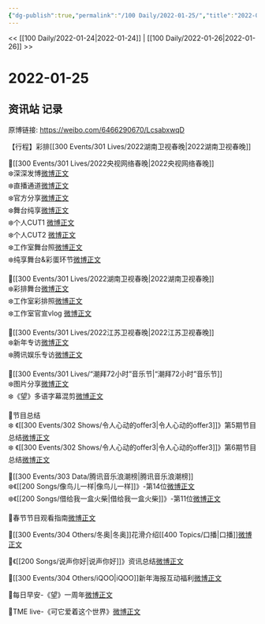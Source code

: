```yaml
---
{"dg-publish":true,"permalink":"/100 Daily/2022-01-25/","title":"2022-01-25","created":"2022-12-22T16:18:08.000+08:00","updated":"2023-01-09T19:23:09.883+08:00"}
---
```



<< [[100 Daily/2022-01-24\|2022-01-24]] | [[100 Daily/2022-01-26\|2022-01-26]] >>

# 2022-01-25

## 资讯站 记录

原博链接: https://weibo.com/6466290670/LcsabxwqD

【行程】彩排[[300 Events/301 Lives/2022湖南卫视春晚\|2022湖南卫视春晚]]

🌟[[300 Events/301 Lives/2022央视网络春晚\|2022央视网络春晚]]  
❄️深深发博[微博正文](https://m.weibo.cn/6466290670/4729641325039316)  
❄️直播通道[微博正文](https://m.weibo.cn/6466290670/4729587588139012)  
❄️官方分享[微博正文](https://m.weibo.cn/6466290670/4729637923981825)  
❄️舞台纯享[微博正文](https://m.weibo.cn/6466290670/4729671739247705)  
❄️个人CUT1 [微博正文](https://m.weibo.cn/6466290670/4729498282493460)  
❄️个人CUT2 [微博正文](https://m.weibo.cn/6466290670/4729511428496494)  
❄️工作室舞台照[微博正文](https://m.weibo.cn/5516625428/4729656781576627)  
❄️纯享舞台&彩蛋环节[微博正文](https://m.weibo.cn/6466290670/4729637923981825)

🌟[[300 Events/301 Lives/2022湖南卫视春晚\|2022湖南卫视春晚]]  
❄️彩排舞台[微博正文](https://m.weibo.cn/6466290670/4729670547801422)  
❄️工作室彩排照[微博正文](https://m.weibo.cn/6466290670/4729678420250083)  
❄️工作室官宣vlog [微博正文](https://m.weibo.cn/6466290670/4729508706128736)

🌟[[300 Events/301 Lives/2022江苏卫视春晚\|2022江苏卫视春晚]]  
❄️新年专访[微博正文](https://m.weibo.cn/6466290670/4729472471794513)  
❄️腾讯娱乐专访[微博正文](https://m.weibo.cn/6466290670/4729483313550213)

🌟[[300 Events/301 Lives/“潮拜72小时”音乐节\|“潮拜72小时”音乐节]]  
❄️图片分享[微博正文](https://m.weibo.cn/6466290670/4729535720852201)  
❄️《望》多语字幕混剪[微博正文](https://m.weibo.cn/6466290670/4729461973191838)

🌟节目总结  
❄️ 《[[300 Events/302 Shows/令人心动的offer3\|令人心动的offer3]]》第5期节目总结[微博正文](https://m.weibo.cn/6466290670/4729645796167534)  
❄️ 《[[300 Events/302 Shows/令人心动的offer3\|令人心动的offer3]]》第6期节目总结[微博正文](https://m.weibo.cn/6466290670/4729648493102750)

🌟[[300 Events/303 Data/腾讯音乐浪潮榜\|腾讯音乐浪潮榜]]  
❄️《[[200 Songs/像鸟儿一样\|像鸟儿一样]]》-第14位[微博正文](https://m.weibo.cn/6466290670/4729555933200879)  
❄️《[[200 Songs/借给我一盒火柴\|借给我一盒火柴]]》-第11位[微博正文](https://m.weibo.cn/6466290670/4729602738226005)

🌟春节节目观看指南[微博正文](https://m.weibo.cn/6466290670/4729559579104529)

🌟[[300 Events/304 Others/冬奥\|冬奥]]花滑介绍[[400 Topics/口播\|口播]][微博正文](https://m.weibo.cn/6466290670/4729455089550346)

🌟《[[200 Songs/说声你好\|说声你好]]》资讯总结[微博正文](https://m.weibo.cn/6466290670/4729649416372608)

🌟[[300 Events/304 Others/iQOO\|iQOO]]新年海报互动福利[微博正文](https://m.weibo.cn/6466290670/4729554796807398)

🌟每日早安-《望》一周年[微博正文](https://m.weibo.cn/6466290670/4729444592520288)

🌟TME live-《可它爱着这个世界》[微博正文](https://m.weibo.cn/6466290670/4729621557289319)
